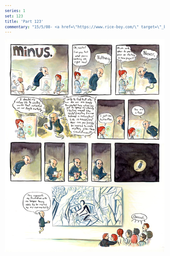 ```yaml
---
series: 1
set: 123
title: 'Part 123'
commentary: "15/5/08- <a href=\"https://www.rice-boy.com/\" target=\"_blank\">Rice Boy finished!</a> Possibly you could go read it maybe."
---
```


![](../../../../assets/minus/part-123/minus123.jpg)